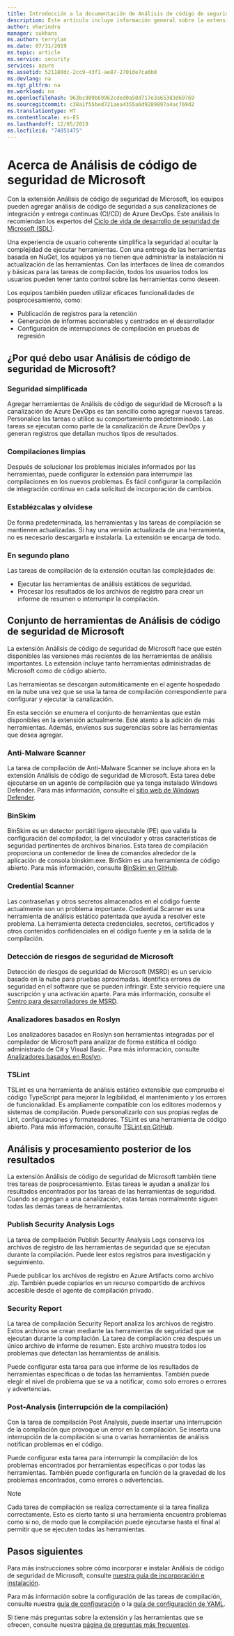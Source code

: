 ```yaml
---
title: Introducción a la documentación de Análisis de código de seguridad de Microsoft
description: Este artículo incluye información general sobre la extensión Análisis de código de seguridad.
author: vharindra
manager: sukhans
ms.author: terrylan
ms.date: 07/31/2019
ms.topic: article
ms.service: security
services: azure
ms.assetid: 521180dc-2cc9-43f1-ae87-2701de7ca6b8
ms.devlang: na
ms.tgt_pltfrm: na
ms.workload: na
ms.openlocfilehash: 963bc909b69962cded0a50d717e3a653d3d69769
ms.sourcegitcommit: c38a1f55bed721aea4355a6d9289897a4ac769d2
ms.translationtype: HT
ms.contentlocale: es-ES
ms.lasthandoff: 12/05/2019
ms.locfileid: "74851475"
---
```

# <a name="about-microsoft-security-code-analysis"></a>Acerca de Análisis de código de seguridad de Microsoft

Con la extensión Análisis de código de seguridad de Microsoft, los equipos pueden agregar análisis de código de seguridad a sus canalizaciones de integración y entrega continuas (CI/CD) de Azure DevOps. Este análisis lo recomiendan los expertos del [Ciclo de vida de desarrollo de seguridad de Microsoft (SDL)](https://www.microsoft.com/securityengineering/sdl/practices).

Una experiencia de usuario coherente simplifica la seguridad al ocultar la complejidad de ejecutar herramientas. Con una entrega de las herramientas basada en NuGet, los equipos ya no tienen que administrar la instalación ni actualización de las herramientas. Con las interfaces de línea de comandos y básicas para las tareas de compilación, todos los usuarios todos los usuarios pueden tener tanto control sobre las herramientas como deseen.

Los equipos también pueden utilizar eficaces funcionalidades de posprocesamiento, como:

- Publicación de registros para la retención
- Generación de informes accionables y centrados en el desarrollador
- Configuración de interrupciones de compilación en pruebas de regresión

## <a name="why-should-i-use-microsoft-security-code-analysis"></a>¿Por qué debo usar Análisis de código de seguridad de Microsoft?

### <a name="security-simplified"></a>Seguridad simplificada

Agregar herramientas de Análisis de código de seguridad de Microsoft a la canalización de Azure DevOps es tan sencillo como agregar nuevas tareas. Personalice las tareas o utilice su comportamiento predeterminado. Las tareas se ejecutan como parte de la canalización de Azure DevOps y generan registros que detallan muchos tipos de resultados.

### <a name="clean-builds"></a>Compilaciones limpias

Después de solucionar los problemas iniciales informados por las herramientas, puede configurar la extensión para interrumpir las compilaciones en los nuevos problemas. Es fácil configurar la compilación de integración continua en cada solicitud de incorporación de cambios.

### <a name="set-it-and-forget-it"></a>Establézcalas y olvídese

De forma predeterminada, las herramientas y las tareas de compilación se mantienen actualizadas. Si hay una versión actualizada de una herramienta, no es necesario descargarla e instalarla. La extensión se encarga de todo.

### <a name="under-the-hood"></a>En segundo plano

Las tareas de compilación de la extensión ocultan las complejidades de:
  - Ejecutar las herramientas de análisis estáticos de seguridad.
  - Procesar los resultados de los archivos de registro para crear un informe de resumen o interrumpir la compilación.

## <a name="microsoft-security-code-analysis-tool-set"></a>Conjunto de herramientas de Análisis de código de seguridad de Microsoft

La extensión Análisis de código de seguridad de Microsoft hace que estén disponibles las versiones más recientes de las herramientas de análisis importantes. La extensión incluye tanto herramientas administradas de Microsoft como de código abierto.

Las herramientas se descargan automáticamente en el agente hospedado en la nube una vez que se usa la tarea de compilación correspondiente para configurar y ejecutar la canalización.

En esta sección se enumera el conjunto de herramientas que están disponibles en la extensión actualmente. Esté atento a la adición de más herramientas. Además, envíenos sus sugerencias sobre las herramientas que desea agregar.

### <a name="anti-malware-scanner"></a>Anti-Malware Scanner

La tarea de compilación de Anti-Malware Scanner se incluye ahora en la extensión Análisis de código de seguridad de Microsoft. Esta tarea debe ejecutarse en un agente de compilación que ya tenga instalado Windows Defender. Para más información, consulte el [sitio web de Windows Defender](https://aka.ms/defender).

### <a name="binskim"></a>BinSkim

BinSkim es un detector portátil ligero ejecutable (PE) que valida la configuración del compilador, la del vinculador y otras características de seguridad pertinentes de archivos binarios. Esta tarea de compilación proporciona un contenedor de línea de comandos alrededor de la aplicación de consola binskim.exe. BinSkim es una herramienta de código abierto. Para más información, consulte [BinSkim en GitHub](https://github.com/Microsoft/binskim).

### <a name="credential-scanner"></a>Credential Scanner

Las contraseñas y otros secretos almacenados en el código fuente actualmente son un problema importante. Credential Scanner es una herramienta de análisis estático patentada que ayuda a resolver este problema. La herramienta detecta credenciales, secretos, certificados y otros contenidos confidenciales en el código fuente y en la salida de la compilación.

### <a name="microsoft-security-risk-detection"></a>Detección de riesgos de seguridad de Microsoft

Detección de riesgos de seguridad de Microsoft (MSRD) es un servicio basado en la nube para pruebas aproximadas. Identifica errores de seguridad en el software que se pueden infringir. Este servicio requiere una suscripción y una activación aparte. Para más información, consulte el [Centro para desarrolladores de MSRD](https://docs.microsoft.com/security-risk-detection/).

### <a name="roslyn-analyzers"></a>Analizadores basados en Roslyn

Los analizadores basados en Roslyn son herramientas integradas por el compilador de Microsoft para analizar de forma estática el código administrado de C# y Visual Basic. Para más información, consulte [Analizadores basados en Roslyn](https://docs.microsoft.com/dotnet/standard/analyzers/).

### <a name="tslint"></a>TSLint

TSLint es una herramienta de análisis estático extensible que comprueba el código TypeScript para mejorar la legibilidad, el mantenimiento y los errores de funcionalidad. Es ampliamente compatible con los editores modernos y sistemas de compilación. Puede personalizarlo con sus propias reglas de Lint, configuraciones y formateadores. TSLint es una herramienta de código abierto. Para más información, consulte [TSLint en GitHub](https://github.com/palantir/tslint).

## <a name="analysis-and-post-processing-of-results"></a>Análisis y procesamiento posterior de los resultados

La extensión Análisis de código de seguridad de Microsoft también tiene tres tareas de posprocesamiento. Estas tareas le ayudan a analizar los resultados encontrados por las tareas de las herramientas de seguridad. Cuando se agregan a una canalización, estas tareas normalmente siguen todas las demás tareas de herramientas.

### <a name="publish-security-analysis-logs"></a>Publish Security Analysis Logs

La tarea de compilación Publish Security Analysis Logs conserva los archivos de registro de las herramientas de seguridad que se ejecutan durante la compilación. Puede leer estos registros para investigación y seguimiento.

Puede publicar los archivos de registro en Azure Artifacts como archivo .zip. También puede copiarlos en un recurso compartido de archivos accesible desde el agente de compilación privado.

### <a name="security-report"></a>Security Report

La tarea de compilación Security Report analiza los archivos de registro. Estos archivos se crean mediante las herramientas de seguridad que se ejecutan durante la compilación. La tarea de compilación crea después un único archivo de informe de resumen. Este archivo muestra todos los problemas que detectan las herramientas de análisis.

Puede configurar esta tarea para que informe de los resultados de herramientas específicas o de todas las herramientas. También puede elegir el nivel de problema que se va a notificar, como solo errores o errores y advertencias.

### <a name="post-analysis-build-break"></a>Post-Analysis (interrupción de la compilación)

Con la tarea de compilación Post Analysis, puede insertar una interrupción de la compilación que provoque un error en la compilación. Se inserta una interrupción de la compilación si una o varias herramientas de análisis notifican problemas en el código.

Puede configurar esta tarea para interrumpir la compilación de los problemas encontrados por herramientas específicas o por todas las herramientas. También puede configurarla en función de la gravedad de los problemas encontrados, como errores o advertencias.

>[!NOTE]
>Cada tarea de compilación se realiza correctamente si la tarea finaliza correctamente. Esto es cierto tanto si una herramienta encuentra problemas como si no, de modo que la compilación puede ejecutarse hasta el final al permitir que se ejecuten todas las herramientas.

## <a name="next-steps"></a>Pasos siguientes

Para más instrucciones sobre cómo incorporar e instalar Análisis de código de seguridad de Microsoft, consulte [nuestra guía de incorporación e instalación](security-code-analysis-onboard.md).

Para más información sobre la configuración de las tareas de compilación, consulte nuestra [guía de configuración](security-code-analysis-customize.md) o la [guía de configuración de YAML](yaml-configuration.md).

Si tiene más preguntas sobre la extensión y las herramientas que se ofrecen, consulte nuestra [página de preguntas más frecuentes](security-code-analysis-faq.md).
